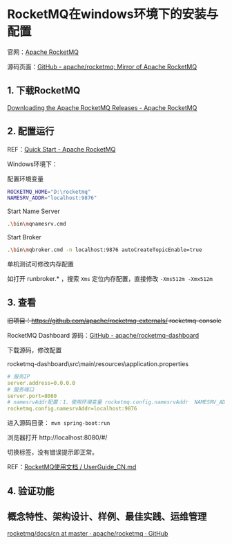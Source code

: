 # RocketMQ在windows环境下的安装与配置

官网：[Apache RocketMQ](http://rocketmq.apache.org/)

源码页面：[GitHub - apache/rocketmq: Mirror of Apache RocketMQ](https://github.com/apache/rocketmq)

## 1.  下载RocketMQ

   [Downloading the Apache RocketMQ Releases - Apache RocketMQ](http://rocketmq.apache.org/dowloading/releases/)

## 2. 配置运行

   REF：[Quick Start - Apache RocketMQ](http://rocketmq.apache.org/docs/quick-start/)

   Windows环境下：

   配置环境变量

   ```sh
   ROCKETMQ_HOME="D:\rocketmq"
   NAMESRV_ADDR="localhost:9876"
   ```

   Start Name Server

   ```sh
   .\bin\mqnamesrv.cmd
   ```

   Start Broker

   ```sh
   .\bin\mqbroker.cmd -n localhost:9876 autoCreateTopicEnable=true
   ```

   单机测试可修改内存配置

   如打开 runbroker.* ，搜索 `Xms` 定位内存配置，直接修改 `-Xms512m -Xmx512m`

## 3. 查看

~~旧项目：https://github.com/apache/rocketmq-externals/ rocketmq-console~~

RocketMQ Dashboard 源码：[GitHub - apache/rocketmq-dashboard](https://github.com/apache/rocketmq-dashboard)

下载源码，修改配置

rocketmq-dashboard\src\main\resources\application.properties

```yaml
# 服务IP
server.address=0.0.0.0
# 服务端口
server.port=8080
# namesrvAddr配置：1、使用环境变量 rocketmq.config.namesrvAddr  NAMESRV_ADDR | 2、自定义配置 localhost:9876
rocketmq.config.namesrvAddr=localhost:9876
```

进入源码目录： `mvn spring-boot:run` 

浏览器打开 http://localhost:8080/#/

切换标签，没有错误提示即正常。

REF：[RocketMQ使用文档 / UserGuide_CN.md](https://github.com/apache/rocketmq-dashboard/blob/master/docs/1_0_0/UserGuide_CN.md)

## 4. 验证功能



## 概念特性、架构设计、样例、最佳实践、运维管理

[rocketmq/docs/cn at master · apache/rocketmq · GitHub](https://github.com/apache/rocketmq/tree/master/docs/cn)